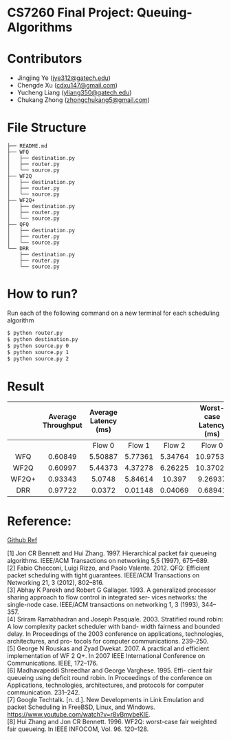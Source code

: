 # CS7260 Final Project: Queuing-Algorithms

# Contributors

+ Jingjing Ye (jye312@gatech.edu)
+ Chengde Xu (cdxu147@gmail.com)
+ Yucheng Liang (yliang350@gatech.edu)
+ Chukang Zhong (zhongchukang5@gmail.com)

# File Structure

```
├── README.md
├── WFQ
│   ├── destination.py
│   ├── router.py
│   └── source.py
├── WF2Q
│   ├── destination.py
│   ├── router.py
│   └── source.py
├── WF2Q+
│   ├── destination.py
│   ├── router.py
│   └── source.py
├── QFQ
│   ├── destination.py
│   ├── router.py
│   └── source.py
└── DRR
    ├── destination.py
    ├── router.py
    └── source.py
```

# How to run?

Run each of the following command on a new terminal for each scheduling algorithm

```bash
$ python router.py
$ python destination.py
$ python source.py 0
$ python source.py 1
$ python source.py 2
```
# Result
|       | Average Throughput | Average Latency (ms) |         |         | Worst-case Latency (ms) |          |          |
|:-----:|:------------------:|:--------------------:|:-------:|:-------:|:-----------------------:|:--------:|:--------:|
|       |                    |        Flow 0        |  Flow 1 |  Flow 2 |          Flow 0         |  Flow 1  |  Flow 2  |
|  WFQ  |       0.60849      |        5.50887       | 5.77361 | 5.34764 |         10.97530        | 10.40571 | 10.44194 |
|  WF2Q |       0.60997      |        5.44373       | 4.37278 | 6.26225 |         10.37029        |  9.27594 | 10.92013 |
| WF2Q+ |       0.93343      |        5.0748        | 5.84614 |  10.397 |         9.26937         |  5.12817 |  9.86658 |
|  DRR  |       0.97722      |        0.0372        | 0.01148 | 0.04069 |         0.68941         |  0.02891 |  0.34967 |

# Reference:
[Github Ref](https://github.com/varshit97/Weighted-Fair-Queuing)

[1] Jon CR Bennett and Hui Zhang. 1997. Hierarchical packet fair queueing algorithms. IEEE/ACM Transactions on networking 5,5 (1997), 675–689. 
<br>
[2] Fabio Checconi, Luigi Rizzo, and Paolo Valente. 2012. QFQ:
Efficient packet scheduling with tight guarantees. IEEE/ACM
Transactions on Networking 21, 3 (2012), 802–816.
<br>
[3] Abhay K Parekh and Robert G Gallager. 1993. A generalized
processor sharing approach to flow control in integrated ser-
vices networks: the single-node case. IEEE/ACM transactions
on networking 1, 3 (1993), 344–357.
<br>
[4] Sriram Ramabhadran and Joseph Pasquale. 2003. Stratified
round robin: A low complexity packet scheduler with band-
width fairness and bounded delay. In Proceedings of the 2003
conference on applications, technologies, architectures, and pro-
tocols for computer communications. 239–250.
<br>
[5] George N Rouskas and Zyad Dwekat. 2007. A practical and
efficient implementation of WF 2 Q+. In 2007 IEEE International
Conference on Communications. IEEE, 172–176.
<br>
[6] Madhavapeddi Shreedhar and George Varghese. 1995. Effi-
cient fair queueing using deficit round robin. In Proceedings of 
the conference on Applications, technologies, architectures, and
protocols for computer communication. 231–242.
<br>
[7] Google Techtalk. [n. d.]. New Developments in Link Emulation
and packet Scheduling in FreeBSD, Linux, and Windows. <https://www.youtube.com/watch?v=r8vBmybeKlE>.
<br>
[8] Hui Zhang and Jon CR Bennett. 1996. WF2Q: worst-case fair
weighted fair queueing. In IEEE INFOCOM, Vol. 96. 120–128.
